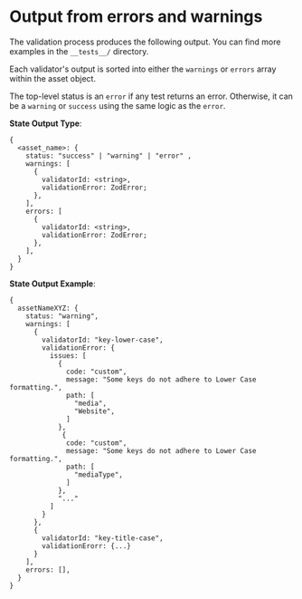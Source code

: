 # Output from errors and warnings

The validation process produces the following output.
You can find more examples in the `__tests__/` directory.

Each validator's output is sorted into either the `warnings` or `errors` array within the asset object.

The top-level status is an `error` if any test returns an error.
Otherwise, it can be a `warning` or `success` using the same logic as the `error`.

**State Output Type**:

```
{
  <asset_name>: {
    status: "success" | "warning" | "error" ,
    warnings: [
      {
        validatorId: <string>,
        validationError: ZodError;
      },
    ],
    errors: [
      {
        validatorId: <string>,
        validationError: ZodError;
      },
    ],
  }
}
```

**State Output Example**:

```
{
  assetNameXYZ: {
    status: "warning",
    warnings: [
      {
        validatorId: "key-lower-case",
        validationError: {
          issues: [
            {
              code: "custom",
              message: "Some keys do not adhere to Lower Case formatting.",
              path: [
                "media",
                "Website",
              ]
            },
             {
              code: "custom",
              message: "Some keys do not adhere to Lower Case formatting.",
              path: [
                "mediaType",
              ]
            },
            "..."
          ]
        }
      },
      {
        validatorId: "key-title-case",
        validationErorr: {...}
      }
    ],
    errors: [],
  }
}
```
